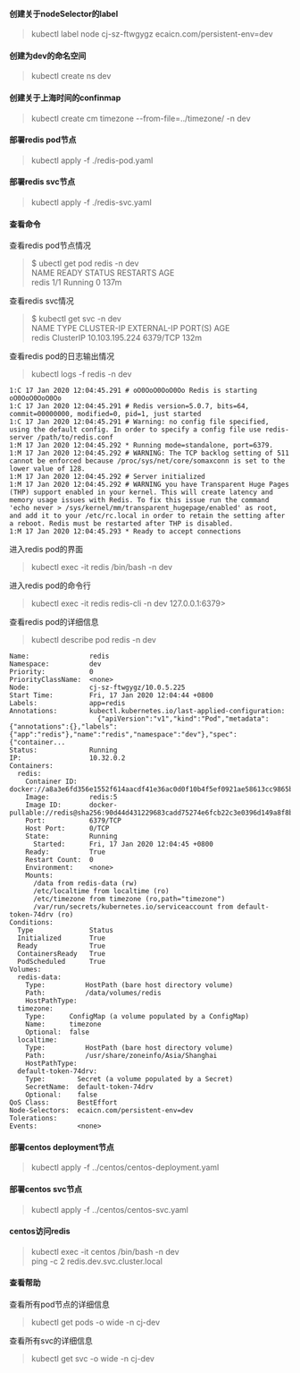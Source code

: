 #### 创建关于nodeSelector的label
> kubectl label node cj-sz-ftwgygz ecaicn.com/persistent-env=dev
 
#### 创建为dev的命名空间
> kubectl create ns dev

#### 创建关于上海时间的confinmap
> kubectl create cm timezone --from-file=../timezone/ -n dev

#### 部署redis pod节点
> kubectl apply -f ./redis-pod.yaml     

#### 部署redis svc节点
> kubectl apply -f ./redis-svc.yaml

#### 查看命令
查看redis pod节点情况
> $ ubectl get pod redis -n dev       
> NAME    READY   STATUS    RESTARTS   AGE      
> redis   1/1     Running   0          137m     

查看redis svc情况
> $ kubectl get svc -n dev      
> NAME    TYPE        CLUSTER-IP       EXTERNAL-IP   PORT(S)    AGE       
> redis   ClusterIP   10.103.195.224   <none>        6379/TCP   132m          

查看redis pod的日志输出情况
> kubectl logs -f redis -n dev  
```
1:C 17 Jan 2020 12:04:45.291 # oO0OoO0OoO0Oo Redis is starting oO0OoO0OoO0Oo
1:C 17 Jan 2020 12:04:45.291 # Redis version=5.0.7, bits=64, commit=00000000, modified=0, pid=1, just started
1:C 17 Jan 2020 12:04:45.291 # Warning: no config file specified, using the default config. In order to specify a config file use redis-server /path/to/redis.conf
1:M 17 Jan 2020 12:04:45.292 * Running mode=standalone, port=6379.
1:M 17 Jan 2020 12:04:45.292 # WARNING: The TCP backlog setting of 511 cannot be enforced because /proc/sys/net/core/somaxconn is set to the lower value of 128.
1:M 17 Jan 2020 12:04:45.292 # Server initialized
1:M 17 Jan 2020 12:04:45.292 # WARNING you have Transparent Huge Pages (THP) support enabled in your kernel. This will create latency and memory usage issues with Redis. To fix this issue run the command 'echo never > /sys/kernel/mm/transparent_hugepage/enabled' as root, and add it to your /etc/rc.local in order to retain the setting after a reboot. Redis must be restarted after THP is disabled.
1:M 17 Jan 2020 12:04:45.293 * Ready to accept connections
```

进入redis pod的界面
> kubectl exec -it redis /bin/bash -n dev

进入redis pod的命令行
> kubectl exec -it redis redis-cli -n dev
127.0.0.1:6379>

查看redis pod的详细信息
> kubectl describe pod redis -n dev     
```
Name:               redis
Namespace:          dev
Priority:           0
PriorityClassName:  <none>
Node:               cj-sz-ftwgygz/10.0.5.225
Start Time:         Fri, 17 Jan 2020 12:04:44 +0800
Labels:             app=redis
Annotations:        kubectl.kubernetes.io/last-applied-configuration:
                      {"apiVersion":"v1","kind":"Pod","metadata":{"annotations":{},"labels":{"app":"redis"},"name":"redis","namespace":"dev"},"spec":{"container...
Status:             Running
IP:                 10.32.0.2
Containers:
  redis:
    Container ID:   docker://a8a3e6fd356e1552f614aacdf41e36ac0d0f10b4f5ef0921ae58613cc9865b8a
    Image:          redis:5
    Image ID:       docker-pullable://redis@sha256:90d44d431229683cadd75274e6fcb22c3e0396d149a8f8b7da9925021ee75c30
    Port:           6379/TCP
    Host Port:      0/TCP
    State:          Running
      Started:      Fri, 17 Jan 2020 12:04:45 +0800
    Ready:          True
    Restart Count:  0
    Environment:    <none>
    Mounts:
      /data from redis-data (rw)
      /etc/localtime from localtime (ro)
      /etc/timezone from timezone (ro,path="timezone")
      /var/run/secrets/kubernetes.io/serviceaccount from default-token-74drv (ro)
Conditions:
  Type              Status
  Initialized       True 
  Ready             True 
  ContainersReady   True 
  PodScheduled      True 
Volumes:
  redis-data:
    Type:          HostPath (bare host directory volume)
    Path:          /data/volumes/redis
    HostPathType:  
  timezone:
    Type:      ConfigMap (a volume populated by a ConfigMap)
    Name:      timezone
    Optional:  false
  localtime:
    Type:          HostPath (bare host directory volume)
    Path:          /usr/share/zoneinfo/Asia/Shanghai
    HostPathType:  
  default-token-74drv:
    Type:        Secret (a volume populated by a Secret)
    SecretName:  default-token-74drv
    Optional:    false
QoS Class:       BestEffort
Node-Selectors:  ecaicn.com/persistent-env=dev
Tolerations:     
Events:          <none>
```

#### 部署centos deployment节点
> kubectl apply -f ../centos/centos-deployment.yaml

#### 部署centos svc节点
> kubectl apply -f ../centos/centos-svc.yaml

#### centos访问redis
> kubectl exec -it centos /bin/bash -n dev  
> ping -c 2 redis.dev.svc.cluster.local

#### 查看帮助
查看所有pod节点的详细信息
> kubectl get pods -o wide -n cj-dev

查看所有svc的详细信息
> kubectl get svc -o wide -n cj-dev